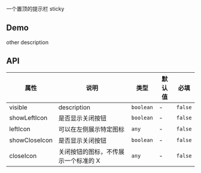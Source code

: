 一个置顶的提示栏 sticky

## Demo

other description

## API

| 属性          | 说明                                 | 类型      | 默认值 | 必填    |
| ------------- | ------------------------------------ | --------- | ------ | ------- |
| visible       | description                          | `boolean` | -      | `false` |
| showLeftIcon  | 是否显示关闭按钮                     | `boolean` | -      | `false` |
| leftIcon      | 可以在左侧展示特定图标               | `any`     | -      | `false` |
| showCloseIcon | 是否显示关闭按钮                     | `boolean` | -      | `false` |
| closeIcon     | 关闭按钮的图标，不传展示一个标准的 X | `any`     | -      | `false` |
